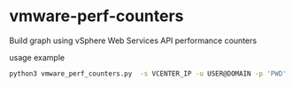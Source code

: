 # vmware-perf-counters
Build graph using vSphere Web Services API performance counters 


usage example
```bash
python3 vmware_perf_counters.py  -s VCENTER_IP -u USER@DOMAIN -p 'PWD'
```
